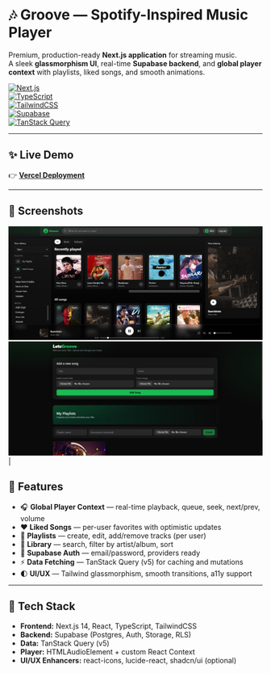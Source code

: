 # 🎶 Groove — Spotify-Inspired Music Player  

Premium, production-ready **Next.js application** for streaming music.  
A sleek **glassmorphism UI**, real-time **Supabase backend**, and **global player context** with playlists, liked songs, and smooth animations.  

[![Next.js](https://img.shields.io/badge/Next.js-14-black?logo=next.js)](#)  
[![TypeScript](https://img.shields.io/badge/TypeScript-5-blue?logo=typescript)](#)  
[![TailwindCSS](https://img.shields.io/badge/Tailwind_CSS-3-38B2AC?logo=tailwind-css&logoColor=white)](#)  
[![Supabase](https://img.shields.io/badge/Supabase-Postgres-3FCF8E?logo=supabase&logoColor=white)](#)  
[![TanStack Query](https://img.shields.io/badge/TanStack_Query-v5-FF4154?logo=react-query&logoColor=white)](#)  

---

## ✨ Live Demo  

👉 [**Vercel Deployment**](https://groove-music-player-next-js.vercel.app/)  

---

## 📸 Screenshots  


<img alt="Groove Home" src="public/home.png" width="800"> 
<img alt="Groove Player" src="public/playlist.png" width="800"> |






## 🌟 Features  

- 🎧 **Global Player Context** — real-time playback, queue, seek, next/prev, volume  
- ❤️ **Liked Songs** — per-user favorites with optimistic updates  
- 🎵 **Playlists** — create, edit, add/remove tracks (per user)  
- 🔎 **Library** — search, filter by artist/album, sort  
- 🔐 **Supabase Auth** — email/password, providers ready  
- ⚡ **Data Fetching** — TanStack Query (v5) for caching and mutations  
- 🌓 **UI/UX** — Tailwind glassmorphism, smooth transitions, a11y support  

---

## 🧰 Tech Stack  

- **Frontend:** Next.js 14, React, TypeScript, TailwindCSS  
- **Backend:** Supabase (Postgres, Auth, Storage, RLS)  
- **Data:** TanStack Query (v5)  
- **Player:** HTMLAudioElement + custom React Context  
- **UI/UX Enhancers:** react-icons, lucide-react, shadcn/ui (optional)  

